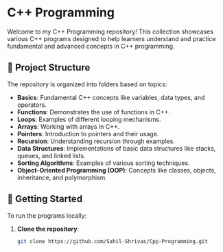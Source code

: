 # C++ Programming

Welcome to my C++ Programming repository! This collection showcases various C++ programs designed to help learners understand and practice fundamental and advanced concepts in C++ programming.

## 📂 Project Structure

The repository is organized into folders based on topics:

- **Basics**: Fundamental C++ concepts like variables, data types, and operators.
- **Functions**: Demonstrates the use of functions in C++.
- **Loops**: Examples of different looping mechanisms.
- **Arrays**: Working with arrays in C++.
- **Pointers**: Introduction to pointers and their usage.
- **Recursion**: Understanding recursion through examples.
- **Data Structures**: Implementations of basic data structures like stacks, queues, and linked lists.
- **Sorting Algorithms**: Examples of various sorting techniques.
- **Object-Oriented Programming (OOP)**: Concepts like classes, objects, inheritance, and polymorphism.

## 🚀 Getting Started

To run the programs locally:

1. **Clone the repository**:

   ```bash
   git clone https://github.com/Sahil-Shrivas/Cpp-Programming.git
